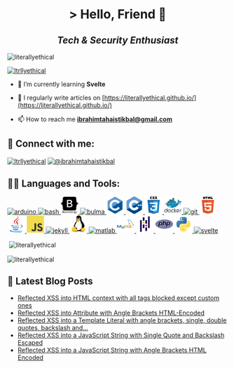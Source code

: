 <h1 align="center">> Hello, Friend 🤖</h1>
<h2 align="center"><i>Tech & Security Enthusiast</i></h2>

<p align="left"> <img src="https://komarev.com/ghpvc/?username=literallyethical&label=Profile%20views&color=0e75b6&style=flat" alt="literallyethical" /> </p>

<p align="left"> <a href="https://twitter.com/ltrllyethical" target="blank"><img src="https://img.shields.io/twitter/follow/ltrllyethical?logo=twitter&style=for-the-badge" alt="ltrllyethical" /></a> </p>

- 🌱 I’m currently learning **Svelte**

- 📝 I regularly write articles on [https://literallyethical.github.io/](https://literallyethical.github.io/)

- 📫 How to reach me **ibrahimtahaistikbal@gmail.com**


<h2 align="left">🔗 Connect with me:</h2>
<p align="left">
<a href="https://twitter.com/ltrllyethical" target="blank"><img align="center" src="https://raw.githubusercontent.com/rahuldkjain/github-profile-readme-generator/master/src/images/icons/Social/twitter.svg" alt="ltrllyethical" height="30" width="40" /></a>
<a href="https://medium.com/@ibrahimtahaistikbal" target="blank"><img align="center" src="https://raw.githubusercontent.com/rahuldkjain/github-profile-readme-generator/master/src/images/icons/Social/medium.svg" alt="@ibrahimtahaistikbal" height="30" width="40" /></a>
</p>

<h2 align="left">👨‍💻 Languages and Tools:</h2>
<p align="left"> <a href="https://www.arduino.cc/" target="_blank" rel="noreferrer"> <img src="https://cdn.worldvectorlogo.com/logos/arduino-1.svg" alt="arduino" width="40" height="40"/> </a> <a href="https://www.gnu.org/software/bash/" target="_blank" rel="noreferrer"> <img src="https://www.vectorlogo.zone/logos/gnu_bash/gnu_bash-icon.svg" alt="bash" width="40" height="40"/> </a> <a href="https://getbootstrap.com" target="_blank" rel="noreferrer"> <img src="https://raw.githubusercontent.com/devicons/devicon/master/icons/bootstrap/bootstrap-plain-wordmark.svg" alt="bootstrap" width="40" height="40"/> </a> <a href="https://bulma.io/" target="_blank" rel="noreferrer"> <img src="https://raw.githubusercontent.com/gilbarbara/logos/804dc257b59e144eaca5bc6ffd16949752c6f789/logos/bulma.svg" alt="bulma" width="40" height="40"/> </a> <a href="https://www.cprogramming.com/" target="_blank" rel="noreferrer"> <img src="https://raw.githubusercontent.com/devicons/devicon/master/icons/c/c-original.svg" alt="c" width="40" height="40"/> </a> <a href="https://www.w3schools.com/cpp/" target="_blank" rel="noreferrer"> <img src="https://raw.githubusercontent.com/devicons/devicon/master/icons/cplusplus/cplusplus-original.svg" alt="cplusplus" width="40" height="40"/> </a> <a href="https://www.w3schools.com/css/" target="_blank" rel="noreferrer"> <img src="https://raw.githubusercontent.com/devicons/devicon/master/icons/css3/css3-original-wordmark.svg" alt="css3" width="40" height="40"/> </a> <a href="https://www.docker.com/" target="_blank" rel="noreferrer"> <img src="https://raw.githubusercontent.com/devicons/devicon/master/icons/docker/docker-original-wordmark.svg" alt="docker" width="40" height="40"/> </a> <a href="https://git-scm.com/" target="_blank" rel="noreferrer"> <img src="https://www.vectorlogo.zone/logos/git-scm/git-scm-icon.svg" alt="git" width="40" height="40"/> </a> <a href="https://www.w3.org/html/" target="_blank" rel="noreferrer"> <img src="https://raw.githubusercontent.com/devicons/devicon/master/icons/html5/html5-original-wordmark.svg" alt="html5" width="40" height="40"/> </a> <a href="https://www.java.com" target="_blank" rel="noreferrer"> <img src="https://raw.githubusercontent.com/devicons/devicon/master/icons/java/java-original.svg" alt="java" width="40" height="40"/> </a> <a href="https://developer.mozilla.org/en-US/docs/Web/JavaScript" target="_blank" rel="noreferrer"> <img src="https://raw.githubusercontent.com/devicons/devicon/master/icons/javascript/javascript-original.svg" alt="javascript" width="40" height="40"/> </a> <a href="https://jekyllrb.com/" target="_blank" rel="noreferrer"> <img src="https://www.vectorlogo.zone/logos/jekyllrb/jekyllrb-icon.svg" alt="jekyll" width="40" height="40"/> </a> <a href="https://www.linux.org/" target="_blank" rel="noreferrer"> <img src="https://raw.githubusercontent.com/devicons/devicon/master/icons/linux/linux-original.svg" alt="linux" width="40" height="40"/> </a> <a href="https://www.mathworks.com/" target="_blank" rel="noreferrer"> <img src="https://upload.wikimedia.org/wikipedia/commons/2/21/Matlab_Logo.png" alt="matlab" width="40" height="40"/> </a> <a href="https://www.mysql.com/" target="_blank" rel="noreferrer"> <img src="https://raw.githubusercontent.com/devicons/devicon/master/icons/mysql/mysql-original-wordmark.svg" alt="mysql" width="40" height="40"/> </a> <a href="https://pandas.pydata.org/" target="_blank" rel="noreferrer"> <img src="https://raw.githubusercontent.com/devicons/devicon/2ae2a900d2f041da66e950e4d48052658d850630/icons/pandas/pandas-original.svg" alt="pandas" width="40" height="40"/> </a> <a href="https://www.php.net" target="_blank" rel="noreferrer"> <img src="https://raw.githubusercontent.com/devicons/devicon/master/icons/php/php-original.svg" alt="php" width="40" height="40"/> </a> <a href="https://www.python.org" target="_blank" rel="noreferrer"> <img src="https://raw.githubusercontent.com/devicons/devicon/master/icons/python/python-original.svg" alt="python" width="40" height="40"/> </a> <a href="https://svelte.dev" target="_blank" rel="noreferrer"> <img src="https://upload.wikimedia.org/wikipedia/commons/1/1b/Svelte_Logo.svg" alt="svelte" width="40" height="40"/> </a> </p>

<p>&nbsp;<img align="center" src="https://github-readme-stats.vercel.app/api?username=literallyethical&show_icons=true&locale=en" alt="literallyethical" /></p>

<p><img align="center" src="https://github-readme-streak-stats.herokuapp.com/?user=literallyethical&" alt="literallyethical" /></p>

##  📖 Latest Blog Posts
<!-- BLOG-POST-LIST:START -->
- [Reflected XSS into HTML context with all tags blocked except custom ones](https://medium.com/@ibrahimtahaistikbal/reflected-xss-into-html-context-with-all-tags-blocked-except-custom-ones-ed9403b40dc4?source=rss-b6724e788f7a------2)
- [Reflected XSS into Attribute with Angle Brackets HTML-Encoded](https://medium.com/@ibrahimtahaistikbal/reflected-xss-into-attribute-with-angle-brackets-html-encoded-191d4865362e?source=rss-b6724e788f7a------2)
- [Reflected XSS into a Template Literal with angle brackets, single, double quotes, backslash and…](https://medium.com/@ibrahimtahaistikbal/reflected-xss-into-a-template-literal-with-angle-brackets-single-double-quotes-backslash-and-1713bb10b037?source=rss-b6724e788f7a------2)
- [Reflected XSS into a JavaScript String with Single Quote and Backslash Escaped](https://medium.com/@ibrahimtahaistikbal/reflected-xss-into-a-javascript-string-with-single-quote-and-backslash-escaped-256e534b5015?source=rss-b6724e788f7a------2)
- [Reflected XSS into a JavaScript String with Angle Brackets HTML Encoded](https://medium.com/@ibrahimtahaistikbal/reflected-xss-into-a-javascript-string-with-angle-brackets-html-encoded-46fbd94bf2e9?source=rss-b6724e788f7a------2)
<!-- BLOG-POST-LIST:END -->
